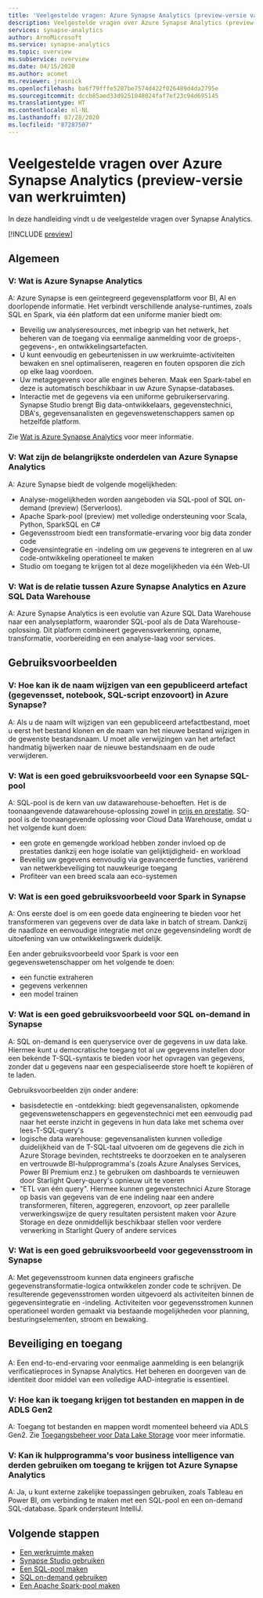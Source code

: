 ```yaml
---
title: 'Veelgestelde vragen: Azure Synapse Analytics (preview-versie van werkruimten)'
description: Veelgestelde vragen over Azure Synapse Analytics (preview-versie van werkruimten)
services: synapse-analytics
author: ArnoMicrosoft
ms.service: synapse-analytics
ms.topic: overview
ms.subservice: overview
ms.date: 04/15/2020
ms.author: acomet
ms.reviewer: jrasnick
ms.openlocfilehash: ba6f79fffe5287be7574d422f026489d4da2795e
ms.sourcegitcommit: dccb85aed33d9251048024faf7ef23c94d695145
ms.translationtype: HT
ms.contentlocale: nl-NL
ms.lasthandoff: 07/28/2020
ms.locfileid: "87287507"
---
```

# <a name="azure-synapse-analytics-workspaces-preview-frequently-asked-questions"></a>Veelgestelde vragen over Azure Synapse Analytics (preview-versie van werkruimten)

In deze handleiding vindt u de veelgestelde vragen over Synapse Analytics.

[!INCLUDE [preview](includes/note-preview.md)]

## <a name="general"></a>Algemeen

### <a name="q-what-is-azure-synapse-analytics"></a>V: Wat is Azure Synapse Analytics

A: Azure Synapse is een geïntegreerd gegevensplatform voor BI, AI en doorlopende informatie. Het verbindt verschillende analyse-runtimes, zoals SQL en Spark, via één platform dat een uniforme manier biedt om:

- Beveilig uw analyseresources, met inbegrip van het netwerk, het beheren van de toegang via eenmalige aanmelding voor de groeps-, gegevens-, en ontwikkelingsartefacten.
- U kunt eenvoudig en gebeurtenissen in uw werkruimte-activiteiten bewaken en snel optimaliseren, reageren en fouten opsporen die zich op elke laag voordoen.
- Uw metagegevens voor alle engines beheren. Maak een Spark-tabel en deze is automatisch beschikbaar in uw Azure Synapse-databases.
- Interactie met de gegevens via een uniforme gebruikerservaring. Synapse Studio brengt Big data-ontwikkelaars, gegevenstechnici, DBA's, gegevensanalisten en gegevenswetenschappers samen op hetzelfde platform.

Zie [Wat is Azure Synapse Analytics](https://docs.microsoft.com/azure/synapse-analytics/overview-what-is) voor meer informatie.

### <a name="q-what-are-the-main-components-of-azure-synapse-analytics"></a>V: Wat zijn de belangrijkste onderdelen van Azure Synapse Analytics

A: Azure Synapse biedt de volgende mogelijkheden:

- Analyse-mogelijkheden worden aangeboden via SQL-pool of SQL on-demand (preview) (Serverloos).
- Apache Spark-pool (preview) met volledige ondersteuning voor Scala, Python, SparkSQL en C#
- Gegevensstroom biedt een transformatie-ervaring voor big data zonder code
- Gegevensintegratie en -indeling om uw gegevens te integreren en al uw code-ontwikkeling operationeel te maken
- Studio om toegang te krijgen tot al deze mogelijkheden via één Web-UI

### <a name="q-how-does-azure-synapse-analytics-relate-to-azure-sql-data-warehouse"></a>V: Wat is de relatie tussen Azure Synapse Analytics en Azure SQL Data Warehouse

A: Azure Synapse Analytics is een evolutie van Azure SQL Data Warehouse naar een analyseplatform, waaronder SQL-pool als de Data Warehouse-oplossing. Dit platform combineert gegevensverkenning, opname, transformatie, voorbereiding en een analyse-laag voor services.

## <a name="use-cases"></a>Gebruiksvoorbeelden

### <a name="q-how-do-i-rename-a-published-artifact-dataset-notebook-sql-script-and-so-on-in-azure-synapse"></a>V: Hoe kan ik de naam wijzigen van een gepubliceerd artefact (gegevensset, notebook, SQL-script enzovoort) in Azure Synapse?

A: Als u de naam wilt wijzigen van een gepubliceerd artefactbestand, moet u eerst het bestand klonen en de naam van het nieuwe bestand wijzigen in de gewenste bestandsnaam. U moet alle verwijzingen van het artefact handmatig bijwerken naar de nieuwe bestandsnaam en de oude verwijderen.

### <a name="q-what-is-a-good-use-case-for-synapse-sql-pool"></a>V: Wat is een goed gebruiksvoorbeeld voor een Synapse SQL-pool

A: SQL-pool is de kern van uw datawarehouse-behoeften. Het is de toonaangevende datawarehouse-oplossing zowel in [prijs en prestatie](https://azure.microsoft.com/services/sql-data-warehouse/compare/). SQ-pool is de toonaangevende oplossing voor Cloud Data Warehouse, omdat u het volgende kunt doen:

- een grote en gemengde workload hebben zonder invloed op de prestaties dankzij een hoge isolatie van gelijktijdigheid- en workload
- Beveilig uw gegevens eenvoudig via geavanceerde functies, variërend van netwerkbeveiliging tot nauwkeurige toegang
- Profiteer van een breed scala aan eco-systemen

### <a name="q-what-is-a-good-use-case-for-spark-in-synapse"></a>V: Wat is een goed gebruiksvoorbeeld voor Spark in Synapse

A: Ons eerste doel is om een goede data engineering te bieden voor het transformeren van gegevens over de data lake in batch of stream. Dankzij de naadloze en eenvoudige integratie met onze gegevensindeling wordt de uitoefening van uw ontwikkelingswerk duidelijk.

Een ander gebruiksvoorbeeld voor Spark is voor een gegevenswetenschapper om het volgende te doen:

- een functie extraheren
- gegevens verkennen
- een model trainen

### <a name="q-what-is-a-good-use-case-for-sql-on-demand-in-synapse"></a>V: Wat is een goed gebruiksvoorbeeld voor SQL on-demand in Synapse

A: SQL on-demand is een queryservice over de gegevens in uw data lake. Hiermee kunt u democratische toegang tot al uw gegevens instellen door een bekende T-SQL-syntaxis te bieden voor het opvragen van gegevens, zonder dat u gegevens naar een gespecialiseerde store hoeft te kopiëren of te laden.

Gebruiksvoorbeelden zijn onder andere:

- basisdetectie en -ontdekking: biedt gegevensanalisten, opkomende gegevenswetenschappers en gegevenstechnici met een eenvoudig pad naar het eerste inzicht in gegevens in hun data lake met schema over lees-T-SQL-query's
- logische data warehouse: gegevensanalisten kunnen volledige duidelijkheid van de T-SQL-taal uitvoeren om de gegevens die zich in Azure Storage bevinden, rechtstreeks te doorzoeken en te analyseren en vertrouwde BI-hulpprogramma's (zoals Azure Analyses Services, Power BI Premium enz.) te gebruiken om dashboards te vernieuwen door Starlight Query-query's opnieuw uit te voeren
- "ETL van één query". Hiermee kunnen gegevenstechnici Azure Storage op basis van gegevens van de ene indeling naar een andere transformeren, filteren, aggregeren, enzovoort, op zeer parallelle verwerkingswijze de query resultaten persistent maken voor Azure Storage en deze onmiddellijk beschikbaar stellen voor verdere verwerking in Starlight Query of andere services

### <a name="q-what-is-a-good-use-case-for-data-flow-in-synapse"></a>V: Wat is een goed gebruiksvoorbeeld voor gegevensstroom in Synapse

A: Met gegevensstroom kunnen data engineers grafische gegevenstransformatie-logica ontwikkelen zonder code te schrijven. De resulterende gegevensstromen worden uitgevoerd als activiteiten binnen de gegevensintegratie en -indeling. Activiteiten voor gegevensstromen kunnen operationeel worden gemaakt via bestaande mogelijkheden voor planning, besturingselementen, stroom en bewaking.

## <a name="security-and-access"></a>Beveiliging en toegang

A: Een end-to-end-ervaring voor eenmalige aanmelding is een belangrijk verificatieproces in Synapse Analytics. Het beheren en doorgeven van de identiteit door middel van een volledige AAD-integratie is essentieel.

### <a name="q-how-do-i-get-access-to-files-and-folders-in-the-adls-gen2"></a>V: Hoe kan ik toegang krijgen tot bestanden en mappen in de ADLS Gen2

A: Toegang tot bestanden en mappen wordt momenteel beheerd via ADLS Gen2. Zie [Toegangsbeheer voor Data Lake Storage](../storage/blobs/data-lake-storage-access-control.md?toc=/azure/synapse-analytics/toc.json&bc=/azure/synapse-analytics/breadcrumb/toc.json) voor meer informatie.

### <a name="q-can-i-use-third-party-business-intelligence-tools-to-access-azure-synapse-analytics"></a>V: Kan ik hulpprogramma's voor business intelligence van derden gebruiken om toegang te krijgen tot Azure Synapse Analytics

A: Ja, u kunt externe zakelijke toepassingen gebruiken, zoals Tableau en Power BI, om verbinding te maken met een SQL-pool en een on-demand SQL-database. Spark ondersteunt IntelliJ.

## <a name="next-steps"></a>Volgende stappen

- [Een werkruimte maken](quickstart-create-workspace.md)
- [Synapse Studio gebruiken](quickstart-synapse-studio.md)
- [Een SQL-pool maken](quickstart-create-sql-pool-portal.md)
- [SQL on-demand gebruiken](quickstart-sql-on-demand.md)
- [Een Apache Spark-pool maken](quickstart-create-apache-spark-pool-portal.md) 
